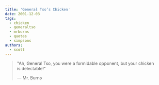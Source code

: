 ```yaml
---
title: 'General Tso’s Chicken'
date: 2001-12-03
tags:
  - chicken
  - generaltso
  - mrburns
  - quotes
  - simpsons
authors:
  - scott
---
```


> "Ah, General Tso, you were a formidable opponent, but your chicken is delectable!"
>
> — Mr. Burns

